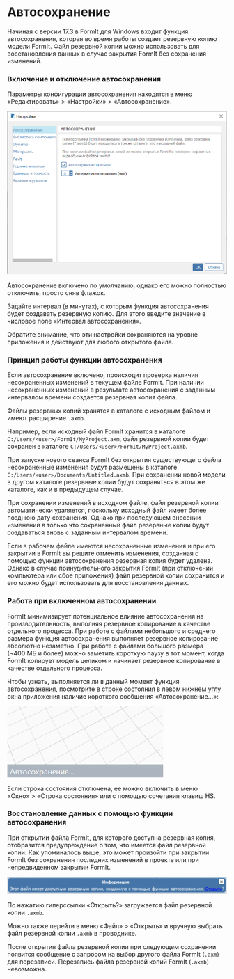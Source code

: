 # Автосохранение

Начиная с версии 17.3 в FormIt для Windows входит функция автосохранения, которая во время работы создает резервную копию модели FormIt. Файл резервной копии можно использовать для восстановления данных в случае закрытия FormIt без сохранения изменений.

### Включение и отключение автосохранения

Параметры конфигурации автосохранения находятся в меню «Редактировать» > «Настройки» > «Автосохранение».

![](../.gitbook/assets/20190613-autosave.png)

Автосохранение включено по умолчанию, однако его можно полностью отключить, просто сняв флажок.

Задайте интервал \(в минутах\), с которым функция автосохранения будет создавать резервную копию. Для этого введите значение в числовое поле «Интервал автосохранения».

Обратите внимание, что эти настройки сохраняются на уровне приложения и действуют для любого открытого файла.

### Принцип работы функции автосохранения

Если автосохранение включено, происходит проверка наличия несохраненных изменений в текущем файле FormIt. При наличии несохраненных изменений в результате автосохранения с заданным интервалом времени создается резервная копия файла.

Файлы резервных копий хранятся в каталоге с исходным файлом и имеют расширение `.axmb`.

Например, если исходный файл FormIt хранится в каталоге `C:/Users/<user>/FormIt/MyProject.axm`, файл резервной копии будет сохранен в каталоге `C:/Users/<user>/FormIt/MyProject.axmb`.

При запуске нового сеанса FormIt без открытия существующего файла несохраненные изменения будут размещены в каталоге `C:/Users/<user>/Documents/Untitled.axmb`. При сохранении новой модели в другом каталоге резервные копии будут сохраняться в этом же каталоге, как и в предыдущем случае.

При сохранении изменений в исходном файле, файл резервной копии автоматически удаляется, поскольку исходный файл имеет более позднюю дату сохранения. Однако при последующем внесении изменений в только что сохраненный файл резервные копии будут создаваться вновь с заданным интервалом времени.

Если в рабочем файле имеются несохраненные изменения и при его закрытии в FormIt вы решите отменить изменения, созданная с помощью функции автосохранения резервная копия будет удалена. Однако в случае принудительного закрытия FormIt (при отключении компьютера или сбое приложения) файл резервной копии сохранится и его можно будет использовать для восстановления данных.

### Работа при включенном автосохранении

FormIt минимизирует потенциальное влияние автосохранения на производительность, выполняя резервное копирование в качестве отдельного процесса. При работе с файлами небольшого и среднего размера функция автосохранения выполняет резервное копирование абсолютно незаметно. При работе с файлами большого размера \(~400 МБ и более\) можно заметить короткую паузу в тот момент, когда FormIt копирует модель целиком и начинает резервное копирование в качестве отдельного процесса.

Чтобы узнать, выполняется ли в данный момент функция автосохранения, посмотрите в строке состояния в левом нижнем углу окна приложения наличие короткого сообщения «Автосохранение...»:

![](../.gitbook/assets/20190613-autosave-status-bar.png)

Если строка состояния отключена, ее можно включить в меню «Окно» > «Строка состояния» или с помощью сочетания клавиш HS.

### Восстановление данных с помощью функции автосохранения

При открытии файла FormIt, для которого доступна резервная копия, отобразится предупреждение о том, что имеется файл резервной копии. Как упоминалось выше, это может произойти при закрытии FormIt без сохранения последних изменений в проекте или при непредвиденном закрытии FormIt.

![](../.gitbook/assets/20190613-autosave-notification.png)

По нажатию гиперссылки «Открыть?» загружается файл резервной копии `.axmb`.

Можно также перейти в меню «Файл» > «Открыть» и вручную выбрать файл резервной копии `.axmb` в проводнике.

После открытия файла резервной копии при следующем сохранении появится сообщение с запросом на выбор другого файла FormIt \(`.axm`\) для перезаписи. Перезапись файла резервной копий FormIt \(`.axmb`\) невозможна.



